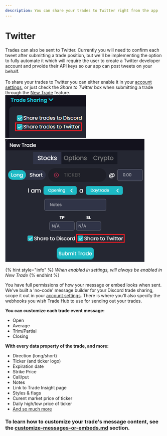 ```yaml
---
description: You can share your trades to Twitter right from the app
---
```


# Twitter

Trades can also be sent to Twitter. Currently you will need to confirm each tweet after submitting a trade position, but we'll be implementing the option to fully automate it which will require the user to create a Twitter developer account and prvoide their API keys so our app can post tweets on your behalf.\
\
To share your trades to Twitter you can either enable it in your [account settings](https://thetradehub.net/settings), or just check the _Share to Twitter_ box when submitting a trade through the [New Trade](https://thetradehub.net/submit) feature.\
![](<../.gitbook/assets/image (110).png>)![](<../.gitbook/assets/image (177).png>)

{% hint style="info" %}
_When enabled in settings, will always be enabled in New Trade_
{% endhint %}

You have full permissions of how your message or embed looks when sent. We've built a 'no-code' message builder for your Discord trade sharing, scope it out in your [account settings](https://thetradehub.net/settings). There is where you'll also specify the webhooks you wish Trade Hub to use for sending out your trades.

**You can customize each trade event message:**

* Open
* Average
* Trim/Partial
* Closing

**With every data property of the trade, and more:**

* Direction (long/short)
* Ticker (and ticker logo)
* Expiration date
* Strike Price
* Call/put
* Notes
* Link to Trade Insight page
* Styles & flags
* Curent market price of ticker
* Daily high/low price of ticker
* [And so much more](https://docs.thetradehub.net/trade-sharing/customize-messages-or-embeds)

### To learn how to customize your trade's message content, see the [customize-messages-or-embeds.md](customize-messages-or-embeds.md "mention") section.
